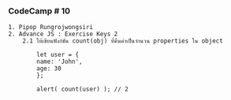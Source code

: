 ### CodeCamp # 10
    1. Pipop Rungrojwongsiri
    2. Advance JS : Exercise Keys 2
        2.1 ให้เขียนฟังก์ชัน count(obj) ที่คืนค่าเป็นจำนวน properties ใน object

            let user = {
            name: 'John',
            age: 30
            };

            alert( count(user) ); // 2